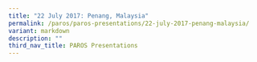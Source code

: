```yaml
---
title: "22 July 2017: Penang, Malaysia"
permalink: /paros/paros-presentations/22-july-2017-penang-malaysia/
variant: markdown
description: ""
third_nav_title: PAROS Presentations
---
```

